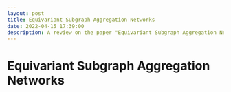 ```yaml
---
layout: post
title: Equivariant Subgraph Aggregation Networks
date: 2022-04-15 17:39:00
description: A review on the paper "Equivariant Subgraph Aggregation Networks" (ICLR 2022)
---
```


# Equivariant Subgraph Aggregation Networks

